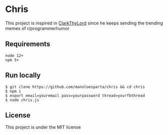 # Chris

This project is inspired in [ClarkThyLord](https://github.com/ClarkThyLord) since he keeps sending the trending memes of r/programmerhumor

## Requirements
```
node 12+
npm 5+
```

## Run locally
```
$ git clone https://github.com/manoloesparta/chris && cd chris
$ npm i
$ export email=youremail pass=yourpassword thread=yourfbthread
$ node chris.js
```

## License
This project is under the MIT license